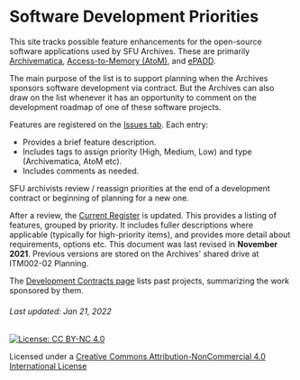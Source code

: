 # Software Development Priorities

This site tracks possible feature enhancements for the open-source software applications used by SFU Archives. These are primarily [Archivematica](https://www.archivematica.org/en/), [Access-to-Memory (AtoM)](https://www.accesstomemory.org/en/), and [ePADD](https://library.stanford.edu/projects/epadd).

The main purpose of the list is to support planning when the Archives sponsors software development via contract. But the Archives can also draw on the list whenever it has an opportunity to comment on the development roadmap of one of these software projects.

Features are registered on the [Issues tab](https://github.com/SFU-Archives/software-development-priorities/issues). Each entry:
- Provides a brief feature description.
- Includes tags to assign priority (High, Medium, Low) and type (Archivematica, AtoM etc).
- Includes comments as needed.

SFU archivists review / reassign priorities at the end of a development contract or beginning of planning for a new one.

After a review, the [Current Register](current-register.md) is updated. This provides a listing of features, grouped by priority. It includes fuller descriptions where applicable (typically for high-priority items), and provides more detail about requirements, options etc. This document was last revised in **November 2021**. Previous versions are stored on the Archives' shared drive at ITM002-02 Planning.

The [Development Contracts page](development-contracts/intro.md) lists past projects, summarizing the work sponsored by them.

###### Last updated: Jan 21, 2022
[![License: CC BY-NC 4.0](https://img.shields.io/badge/License-CC%20BY--NC%204.0-lightgrey.svg)](https://creativecommons.org/licenses/by-nc/4.0/)

Licensed under a [Creative Commons Attribution-NonCommercial 4.0 International License](https://creativecommons.org/licenses/by-nc/4.0/)
